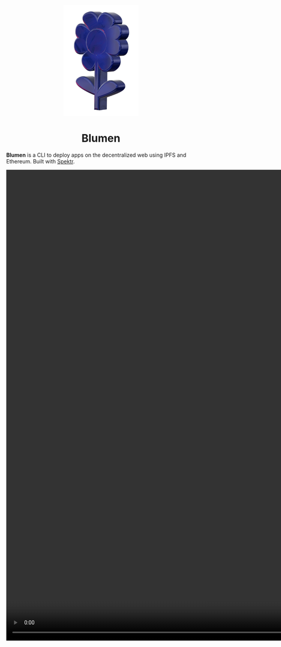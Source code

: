<div align="center">
  <img src="/logo.png" width="200" />
  <h1>Blumen</h1>
</div>

**Blumen** is a CLI to deploy apps on the decentralized web using IPFS and Ethereum. Built with [Spektr](https://github.com/StauroDEV/spektr).

<video src="/blumen.webm" height="1254" width="960" controls />

## Features

- **Multi-Provider Deployment**: Deploy your web app simultaneously on multiple IPFS providers, including [Storacha](https://storacha.network) and [Filebase](https://filebase.com).
- **ENS and DNSLink Integration**: Seamlessly integrate with [ENS](https://ens.domains) and [DNSLink](https://dnslink.dev) to update your decentralized website.
- **Safe Integration**: Add an extra layer of security and decentralization with a [Safe](https://safe.global) multi-sig.

## Installation

Node.js 18 or newer is required.

::: code-group

```bash [npm]
npm i -g blumen
```

```bash [pnpm]
pnpm i -g blumen
```

```bash [bun]
bun i -g blumen
```

:::
